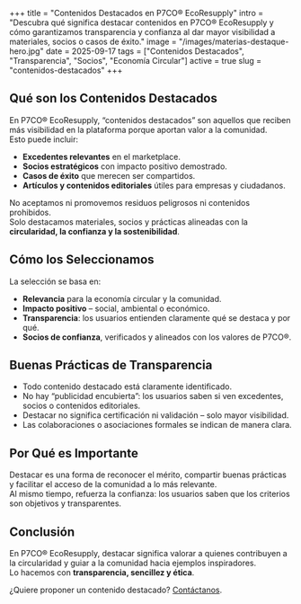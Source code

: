 +++
title = "Contenidos Destacados en P7CO® EcoResupply"
intro = "Descubra qué significa destacar contenidos en P7CO® EcoResupply y cómo garantizamos transparencia y confianza al dar mayor visibilidad a materiales, socios o casos de éxito."
image = "/images/materias-destaque-hero.jpg"
date = 2025-09-17
tags = ["Contenidos Destacados", "Transparencia", "Socios", "Economía Circular"]
active = true
slug = "contenidos-destacados"
+++

## Qué son los Contenidos Destacados

En P7CO® EcoResupply, “contenidos destacados” son aquellos que reciben más visibilidad en la plataforma porque aportan valor a la comunidad.  
Esto puede incluir:

- **Excedentes relevantes** en el marketplace.  
- **Socios estratégicos** con impacto positivo demostrado.  
- **Casos de éxito** que merecen ser compartidos.  
- **Artículos y contenidos editoriales** útiles para empresas y ciudadanos.  

No aceptamos ni promovemos residuos peligrosos ni contenidos prohibidos.  
Solo destacamos materiales, socios y prácticas alineadas con la **circularidad, la confianza y la sostenibilidad**.

## Cómo los Seleccionamos

La selección se basa en:

- **Relevancia** para la economía circular y la comunidad.  
- **Impacto positivo** – social, ambiental o económico.  
- **Transparencia**: los usuarios entienden claramente qué se destaca y por qué.  
- **Socios de confianza**, verificados y alineados con los valores de P7CO®.

## Buenas Prácticas de Transparencia

- Todo contenido destacado está claramente identificado.  
- No hay “publicidad encubierta”: los usuarios saben si ven excedentes, socios o contenidos editoriales.  
- Destacar no significa certificación ni validación – solo mayor visibilidad.  
- Las colaboraciones o asociaciones formales se indican de manera clara.

## Por Qué es Importante

Destacar es una forma de reconocer el mérito, compartir buenas prácticas y facilitar el acceso de la comunidad a lo más relevante.  
Al mismo tiempo, refuerza la confianza: los usuarios saben que los criterios son objetivos y transparentes.

## Conclusión

En P7CO® EcoResupply, destacar significa valorar a quienes contribuyen a la circularidad y guiar a la comunidad hacia ejemplos inspiradores.  
Lo hacemos con **transparencia, sencillez y ética**.

¿Quiere proponer un contenido destacado? [Contáctanos](/es/home/contact).
